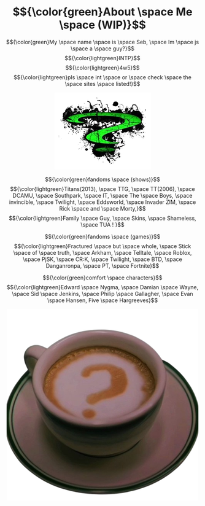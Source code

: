 # $${\color{green}About \space Me \space (WIP)}$$
 $${\color{green}My \space name \space is \space Seb, \space Im \space js \space a \space guy?}$$
 $${\color{lightgreen}INTP}$$
 $${\color{lightgreen}4w5}$$
 $${\color{lightgreen}pls \space int \space or \space check \space the \space sites \space listed!}$$

<div align="center">
 
![img](images-removebg-preview.png)
</div>

$${\color{green}fandoms \space (shows)}$$
 $${\color{lightgreen}Titans(2013), \space TTG, \space TT(2006), \space DCAMU, \space Southpark, \space IT, \space The \space Boys, \space invincible, \space Twilight, \space Eddsworld, \space Invader ZIM, \space Rick \space and \space Morty,}$$
$${\color{lightgreen}Family \space Guy, \space Skins, \space Shameless, \space TUA !  }$$
 
  $${\color{green}fandoms \space (games)}$$
   $${\color{lightgreen}Fractured \space but \space whole, \space Stick \space of \space truth, \space Arkham, \space Telltale, \space Roblox, \space PjSK, \space CR:K, \space Twilight, \space BTD, \space Danganronpa, \space PT, \space Fortnite}$$

$${\color{green}comfort \space characters}$$
   $${\color{lightgreen}Edward \space Nygma, \space Damian \space Wayne, \space Sid \space Jenkins, \space Philip \space Gallagher, \space Evan \space Hansen, Five \space Hargreeves}$$

<div align="center">
 
![img2](the_batman-removebg-preview.png)
</div>

